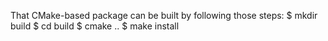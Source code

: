 That CMake-based package can be built by following those steps:
$ mkdir build
$ cd build
$ cmake ..
$ make install
